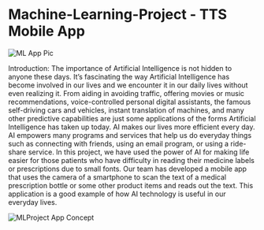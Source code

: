 # Machine-Learning-Project - TTS Mobile App 

![ML App Pic](https://user-images.githubusercontent.com/13397606/146821767-8d221e0e-0dad-4ef0-8eeb-6b16d96847d3.png)

Introduction:
The importance of Artificial Intelligence is not hidden to anyone these days. It’s fascinating the way Artificial Intelligence has become involved in our lives and we encounter it in our daily lives without even realizing it. From aiding in avoiding traffic, offering movies or music recommendations, voice-controlled personal digital assistants, the famous self-driving cars and vehicles, instant translation of machines, and many other predictive capabilities are just some applications of the forms Artificial Intelligence has taken up today. AI makes our lives more efficient every day. AI empowers many programs and services that help us do everyday things such as connecting with friends, using an email program, or using a ride-share service.
In this project, we have used the power of AI for making life easier for those patients who have difficulty in reading their medicine labels or prescriptions due to small fonts. Our team has developed a mobile app that uses the camera of a smartphone to scan the text of a medical prescription bottle or some other product items and reads out the text. This application is a good example of how AI technology is useful in our everyday lives.


![MLProject App Concept](https://user-images.githubusercontent.com/13397606/146821897-7c70be2e-4179-495e-b23a-12d900434e9b.png)
